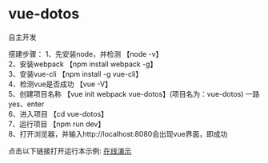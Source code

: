 ﻿# vue-dotos
自主开发

搭建步骤：
1、先安装node，并检测 【node -v】<br/>
2、安装webpack        【npm install webpack -g】<br/>
3、安装vue-cli        【npm install -g vue-cli】<br/>
4、检测vue是否成功    【vue -V】<br/>
5、创建项目名称       【vue init webpack vue-dotos】(项目名为：vue-dotos)
   一路yes、enter<br/>
6、进入项目           【cd vue-dotos】<br/>
7、运行项目           【npm run dev】<br/>
8、打开浏览器，并输入http://localhost:8080会出现vue界面，即成功<br/>


点击以下链接打开运行本示例: [在线演示](https://deng666.github.io/vue-todos/)
